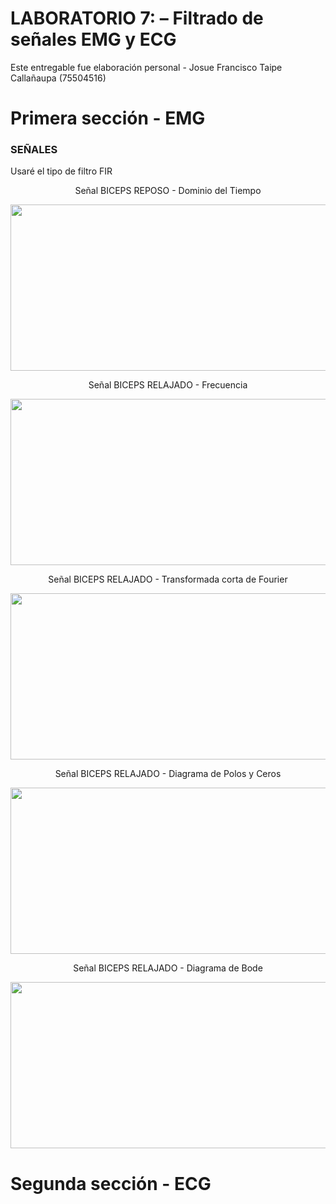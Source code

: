 # **LABORATORIO 7: – Filtrado de señales EMG y ECG**

Este entregable fue elaboración personal - Josue Francisco Taipe Callañaupa (75504516)

# **Primera sección - EMG**



### SEÑALES  <br>

Usaré el tipo de filtro FIR <br>
<p align="justify">

<p align="center"> Señal BICEPS REPOSO - Dominio del Tiempo 
<p align="center"><img src="/ISB/Laboratorios/Lab7 - Filtrado Señal/Josue Taipe/Imagenes/BicepreposoDOMTIEMPO.png" width="600" height="266"></p>
</p
  
<p align="justify">
<p align="center"> Señal BICEPS RELAJADO - Frecuencia 
<p align="center"><img src="/ISB/Laboratorios/Lab7 - Filtrado Señal/Josue Taipe/Imagenes/bicepreposoFREC.png" width="600" height="266"></p>
</p
  
<p align="justify">
<p align="center"> Señal BICEPS RELAJADO - Transformada corta de Fourier
<p align="center"><img src="/ISB/Laboratorios/Lab7 - Filtrado Señal/Josue Taipe/Imagenes/bicepreposoTFT.png" width="600" height="266"></p>
</p
  
<p align="justify">
<p align="center"> Señal BICEPS RELAJADO - Diagrama de Polos y Ceros
<p align="center"><img src="/ISB/Laboratorios/Lab7 - Filtrado Señal/Josue Taipe/Imagenes/bicepreposoPOLOS.png" width="600" height="266"></p>
</p
  
<p align="justify">
<p align="center"> Señal BICEPS RELAJADO - Diagrama de Bode
<p align="center"><img src="/ISB/Laboratorios/Lab7 - Filtrado Señal/Josue Taipe/Imagenes/bicepreposoBOLE.png" width="600" height="266"></p>
</p
  








<p align="justify">

# **Segunda sección - ECG**
